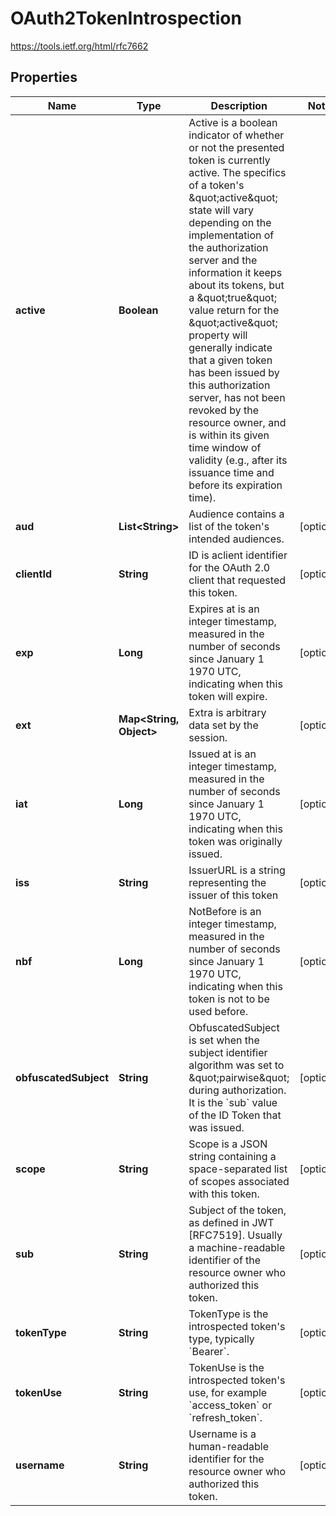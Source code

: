 

# OAuth2TokenIntrospection

https://tools.ietf.org/html/rfc7662

## Properties

Name | Type | Description | Notes
------------ | ------------- | ------------- | -------------
**active** | **Boolean** | Active is a boolean indicator of whether or not the presented token is currently active.  The specifics of a token&#39;s \&quot;active\&quot; state will vary depending on the implementation of the authorization server and the information it keeps about its tokens, but a \&quot;true\&quot; value return for the \&quot;active\&quot; property will generally indicate that a given token has been issued by this authorization server, has not been revoked by the resource owner, and is within its given time window of validity (e.g., after its issuance time and before its expiration time). | 
**aud** | **List&lt;String&gt;** | Audience contains a list of the token&#39;s intended audiences. |  [optional]
**clientId** | **String** | ID is aclient identifier for the OAuth 2.0 client that requested this token. |  [optional]
**exp** | **Long** | Expires at is an integer timestamp, measured in the number of seconds since January 1 1970 UTC, indicating when this token will expire. |  [optional]
**ext** | **Map&lt;String, Object&gt;** | Extra is arbitrary data set by the session. |  [optional]
**iat** | **Long** | Issued at is an integer timestamp, measured in the number of seconds since January 1 1970 UTC, indicating when this token was originally issued. |  [optional]
**iss** | **String** | IssuerURL is a string representing the issuer of this token |  [optional]
**nbf** | **Long** | NotBefore is an integer timestamp, measured in the number of seconds since January 1 1970 UTC, indicating when this token is not to be used before. |  [optional]
**obfuscatedSubject** | **String** | ObfuscatedSubject is set when the subject identifier algorithm was set to \&quot;pairwise\&quot; during authorization. It is the &#x60;sub&#x60; value of the ID Token that was issued. |  [optional]
**scope** | **String** | Scope is a JSON string containing a space-separated list of scopes associated with this token. |  [optional]
**sub** | **String** | Subject of the token, as defined in JWT [RFC7519]. Usually a machine-readable identifier of the resource owner who authorized this token. |  [optional]
**tokenType** | **String** | TokenType is the introspected token&#39;s type, typically &#x60;Bearer&#x60;. |  [optional]
**tokenUse** | **String** | TokenUse is the introspected token&#39;s use, for example &#x60;access_token&#x60; or &#x60;refresh_token&#x60;. |  [optional]
**username** | **String** | Username is a human-readable identifier for the resource owner who authorized this token. |  [optional]



